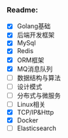 ### Readme:
* [x] Golang基础
* [x] 后端开发框架
* [x] MySql
* [x] Redis
* [x] ORM框架
* [x] MQ消息队列
* [ ] 数据结构与算法
* [ ] 设计模式
* [ ] 分布式与微服务
* [ ] Linux相关
* [x] TCP/IP&Http
* [x] Docker
* [ ] Elasticsearch
